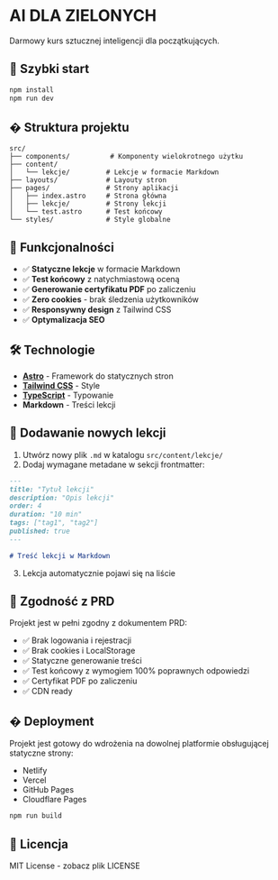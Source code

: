 # AI DLA ZIELONYCH

Darmowy kurs sztucznej inteligencji dla początkujących.

## 🚀 Szybki start

```bash
npm install
npm run dev
```

## � Struktura projektu

```
src/
├── components/          # Komponenty wielokrotnego użytku
├── content/
│   └── lekcje/         # Lekcje w formacie Markdown
├── layouts/            # Layouty stron
├── pages/              # Strony aplikacji
│   ├── index.astro     # Strona główna
│   ├── lekcje/         # Strony lekcji
│   └── test.astro      # Test końcowy
└── styles/             # Style globalne
```

## 🎯 Funkcjonalności

- ✅ **Statyczne lekcje** w formacie Markdown
- ✅ **Test końcowy** z natychmiastową oceną
- ✅ **Generowanie certyfikatu PDF** po zaliczeniu
- ✅ **Zero cookies** - brak śledzenia użytkowników
- ✅ **Responsywny design** z Tailwind CSS
- ✅ **Optymalizacja SEO**

## 🛠️ Technologie

- **[Astro](https://astro.build/)** - Framework do statycznych stron
- **[Tailwind CSS](https://tailwindcss.com/)** - Style
- **[TypeScript](https://www.typescriptlang.org/)** - Typowanie
- **Markdown** - Treści lekcji

## 📝 Dodawanie nowych lekcji

1. Utwórz nowy plik `.md` w katalogu `src/content/lekcje/`
2. Dodaj wymagane metadane w sekcji frontmatter:

```markdown
---
title: "Tytuł lekcji"
description: "Opis lekcji"
order: 4
duration: "10 min"
tags: ["tag1", "tag2"]
published: true
---

# Treść lekcji w Markdown
```

3. Lekcja automatycznie pojawi się na liście

## 🎯 Zgodność z PRD

Projekt jest w pełni zgodny z dokumentem PRD:

- ✅ Brak logowania i rejestracji
- ✅ Brak cookies i LocalStorage
- ✅ Statyczne generowanie treści
- ✅ Test końcowy z wymogiem 100% poprawnych odpowiedzi
- ✅ Certyfikat PDF po zaliczeniu
- ✅ CDN ready

## � Deployment

Projekt jest gotowy do wdrożenia na dowolnej platformie obsługującej statyczne strony:

- Netlify
- Vercel
- GitHub Pages
- Cloudflare Pages

```bash
npm run build
```

## 📄 Licencja

MIT License - zobacz plik LICENSE
